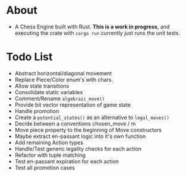 # About
* A Chess Engine built with Rust. **This is a work in progress**, and executing the crate with `cargo run` currently just runs the unit tests.

# Todo List
* Abstract horizontal/diagonal movement
* Replace Piece/Color enum's with chars.
* Allow state transitions
* Consolidate static variables
* Comment/Rename `algebraic_move()`
* Provide bit vector representation of game state
* Handle promotion
* Create a `potential_states()` as an alternative to `legal_moves()`
* Decide between a conventions chosen_move / m
* Move piece property to the beginning of Move constructors
* Maybe extract en-passant logic into it's own function
* Add remaining Action types
* Handle/Test generic legality checks for each action
* Refactor with tuple matching
* Test en-passant expiration for each action
* Test all promotion cases
